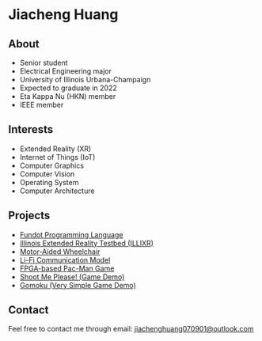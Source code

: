 # Jiacheng Huang

## About

* Senior student
* Electrical Engineering major
* University of Illinois Urbana-Champaign
* Expected to graduate in 2022
* Eta Kappa Nu (HKN) member
* IEEE member

## Interests

* Extended Reality (XR)
* Internet of Things (IoT)
* Computer Graphics
* Computer Vision
* Operating System
* Computer Architecture

## Projects

* [Fundot Programming Language](https://fundot.github.io/fundot/)
* [Illinois Extended Reality Testbed (ILLIXR)](https://illixr.github.io/)
* [Motor-Aided Wheelchair](motor_aided_wheelchair.md)
* [Li-Fi Communication Model](lifi_communication_model.md)
* [FPGA-based Pac-Man Game](fpga_pacman.md)
* [Shoot Me Please! (Game Demo)](shoot_me_please.md)
* [Gomoku (Very Simple Game Demo)](gomoku.md)

## Contact

Feel free to contact me through email: <jiachenghuang070901@outlook.com>
